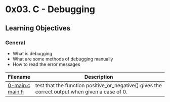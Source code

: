 # 0x03. C - Debugging
## Learning Objectives

### General
* What is debugging
* What are some methods of debugging manually
* How to read the error messages

| Filename | Description |
| -------- | ----------- |
| [0-main.c](0-main.c)<br> [main.h](main.h) | test that the function positive_or_negative() gives the correct output when given a case of 0. |
